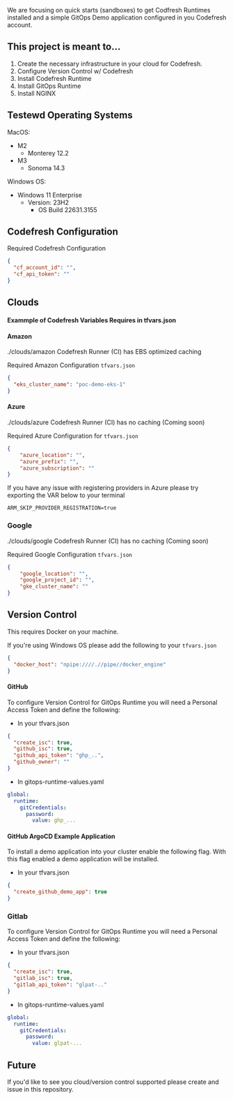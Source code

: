 We are focusing on quick starts (sandboxes) to get Codfresh Runtimes installed and a simple GitOps Demo application configured in you Codefresh account.

## This project is meant to...

1. Create the necessary infrastructure in your cloud for Codefresh.
1. Configure Version Control w/ Codefresh
1. Install Codefresh Runtime
1. Install GitOps Runtime
1. Install NGINX

## Testewd Operating Systems

MacOS:
- M2
  - Monterey 12.2
- M3
  - Sonoma 14.3

Windows OS:
- Windows 11 Enterprise
  - Version: 23H2 
    - OS Build 22631.3155

## Codefresh Configuration

Required Codefresh Configuration

```json
{
  "cf_account_id": "",
  "cf_api_token": ""
}
```

## Clouds

#### Exammple of Codefresh Variables Requires in tfvars.json

#### Amazon
./clouds/amazon
Codefresh Runner (CI) has EBS optimized caching

Required Amazon Configuration `tfvars.json`

```json
{
  "eks_cluster_name": "poc-demo-eks-1"
}
```

#### Azure
./clouds/azure
Codefresh Runner (CI) has no caching (Coming soon)

Required Azure Configuration for `tfvars.json`

```json
{
    "azure_location": "",
    "azure_prefix": "",
    "azure_subscription": ""
}
```

If you have any issue with registering providers in Azure please try exporting the VAR below to your terminal

`ARM_SKIP_PROVIDER_REGISTRATION=true`

### Google
./clouds/google
Codefresh Runner (CI) has no caching (Coming soon)

Required Google Configuration `tfvars.json`

```json
{
    "google_location": "",
    "google_project_id": "",
    "gke_cluster_name": ""
}
```

## Version Control

This requires Docker on your machine.

If you're using Windows OS please add the following to your `tfvars.json`

```json
{
  "docker_host": "npipe:////.//pipe//docker_engine"
}
```

#### GitHub


To configure Version Control for GitOps Runtime you will need a Personal Access Token and define the following:

- In your tfvars.json

```json
{
  "create_isc": true,
  "github_isc": true,
  "github_api_token": "ghp_..",
  "github_owner": ""
}
```

- In gitops-runtime-values.yaml

```yaml
global:
  runtime:
    gitCredentials:
      password: 
        value: ghp_...

```

#### GitHub ArgoCD Example Application

To install a demo application into your cluster enable the following flag.  With this flag enabled a demo application will be installed.

- In your tfvars.json

```json
{
  "create_github_demo_app": true
}
```

### Gitlab


To configure Version Control for GitOps Runtime you will need a Personal Access Token and define the following:

- In your tfvars.json

```json
{
  "create_isc": true,
  "gitlab_isc": true,
  "gitlab_api_token": "glpat-.."
}
```

- In gitops-runtime-values.yaml

```yaml
global:
  runtime:
    gitCredentials:
      password: 
        value: glpat-...

```


## Future

If you'd like to see you cloud/version control supported please create and issue in this repository.
